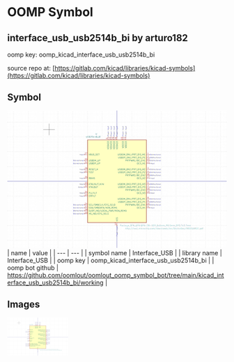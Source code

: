 # OOMP Symbol  
## interface_usb_usb2514b_bi  by arturo182  
  
oomp key: oomp_kicad_interface_usb_usb2514b_bi  
  
source repo at: [https://gitlab.com/kicad/libraries/kicad-symbols](https://gitlab.com/kicad/libraries/kicad-symbols)  
## Symbol  
  
[![working.png](working_600.png)](working.png)  
| name | value | 
| --- | --- | 
| symbol name | Interface_USB | 
| library name | Interface_USB | 
| oomp key | oomp_kicad_interface_usb_usb2514b_bi | 
| oomp bot github | https://github.com/oomlout/oomlout_oomp_symbol_bot/tree/main/kicad_interface_usb_usb2514b_bi/working | 
## Images  
  
[![working.png](working_140.png)](working.png)  

